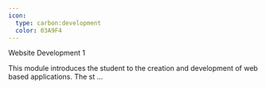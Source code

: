```yaml
---
icon:
  type: carbon:development
  color: 03A9F4
---
```


Website Development 1

This module introduces the student to the creation and development of web based applications. The st ... 
